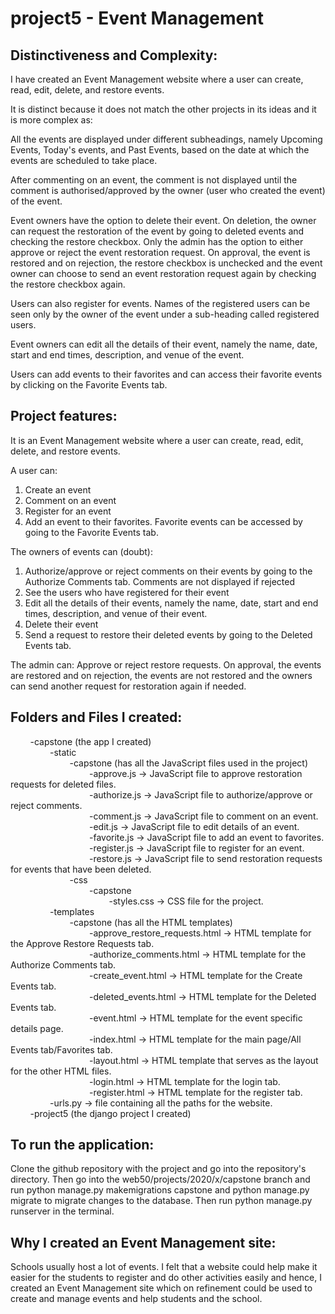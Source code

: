 # project5 - Event Management
## Distinctiveness and Complexity:
I have created an Event Management website where a user can create, read, edit, delete, and restore events.

It is distinct because it does not match the other projects in its ideas and it is more complex as:

All the events are displayed under different subheadings, namely Upcoming Events, Today's events, and Past Events, based on the date at which the events are scheduled to take place.

After commenting on an event, the comment is not displayed until the comment is authorised/approved by the owner (user who created the event) of the event.

Event owners have the option to delete their event. On deletion, the owner can request the restoration of the event by going to deleted events and checking the restore checkbox. Only the admin has the option to either approve or reject the event restoration request. On approval, the event is restored and on rejection, the restore checkbox is unchecked and the event owner can choose to send an event restoration request again by checking the restore checkbox again.

Users can also register for events. Names of the registered users can be seen only by the owner of the event under a sub-heading called registered users.

Event owners can edit all the details of their event, namely the name, date, start and end times, description, and venue of the event.

Users can add events to their favorites and can access their favorite events by clicking on the Favorite Events tab.

## Project features:
It is an Event Management website where a user can create, read, edit, delete, and restore events.

A user can:
1. Create an event
2. Comment on an event
3. Register for an event
4. Add an event to their favorites. Favorite events can be accessed by going to the Favorite Events tab.

The owners of events can (doubt):
1. Authorize/approve or reject comments on their events by going to the Authorize Comments tab. Comments are not displayed if rejected
2. See the users who have registered for their event
3. Edit all the details of their events, namely the name, date, start and end times, description, and venue of their event.
4. Delete their event
5. Send a request to restore their deleted events by going to the Deleted Events tab.

The admin can:
Approve or reject restore requests. On approval, the events are restored and on rejection, the events are not restored and the owners can send another request for restoration again if needed.

## Folders and Files I created: 
        -capstone (the app I created)  
                -static  
                        -capstone (has all the JavaScript files used in the project)    
                                -approve.js -> JavaScript file to approve restoration requests for deleted files.   
                                -authorize.js -> JavaScript file to authorize/approve or reject comments.  
                                -comment.js -> JavaScript file to comment on an event.  
                                -edit.js -> JavaScript file to edit details of an event.  
                                -favorite.js -> JavaScript file to add an event to favorites.  
                                -register.js -> JavaScript file to register for an event.  
                                -restore.js -> JavaScript file to send restoration requests for events that have been deleted.  
                        -css  
                                -capstone  
                                        -styles.css -> CSS file for the project.  
                -templates  
                        -capstone (has all the HTML templates)  
                                -approve_restore_requests.html -> HTML template for the Approve Restore Requests tab.  
                                -authorize_comments.html -> HTML template for the Authorize Comments tab.  
                                -create_event.html -> HTML template for the Create Events tab.  
                                -deleted_events.html -> HTML template for the Deleted Events tab.  
                                -event.html -> HTML template for the event specific details page.  
                                -index.html -> HTML template for the main page/All Events tab/Favorites tab.  
                                -layout.html -> HTML template that serves as the layout for the other HTML files.  
                                -login.html -> HTML template for the login tab.  
                                -register.html -> HTML template for the register tab.  
                -urls.py -> file containing all the paths for the website.  
        -project5 (the django project I created)  

## To run the application:
Clone the github repository with the project and go into the repository's directory. Then go into the web50/projects/2020/x/capstone branch and run python manage.py makemigrations capstone and python manage.py migrate to migrate changes to the database. Then run python manage.py runserver in the terminal.

## Why I created an Event Management site:
Schools usually host a lot of events. I felt that a website could help make it easier for the students to register and do other activities easily and hence, I created an Event Management site which on refinement could be used to create and manage events and help students and the school.

